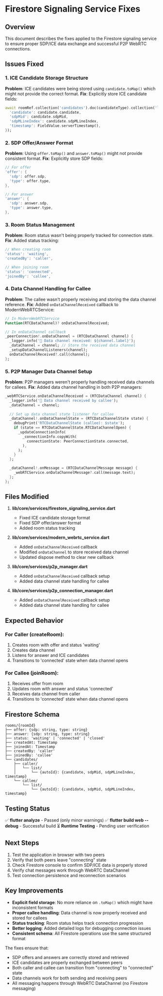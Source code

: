 # Firestore Signaling Service Fixes

## Overview
This document describes the fixes applied to the Firestore signaling service to ensure proper SDP/ICE data exchange and successful P2P WebRTC connections.

## Issues Fixed

### 1. ICE Candidate Storage Structure
**Problem**: ICE candidates were being stored using `candidate.toMap()` which might not provide the correct format.
**Fix**: Explicitly store ICE candidate fields:
```dart
await roomRef.collection('candidates').doc(candidateType).collection('list').add({
  'candidate': candidate.candidate,
  'sdpMid': candidate.sdpMid,
  'sdpMLineIndex': candidate.sdpMLineIndex,
  'timestamp': FieldValue.serverTimestamp(),
});
```

### 2. SDP Offer/Answer Format
**Problem**: Using `offer.toMap()` and `answer.toMap()` might not provide consistent format.
**Fix**: Explicitly store SDP fields:
```dart
// For offer
'offer': {
  'sdp': offer.sdp,
  'type': offer.type,
},

// For answer
'answer': {
  'sdp': answer.sdp,
  'type': answer.type,
},
```

### 3. Room Status Management
**Problem**: Room status wasn't being properly tracked for connection state.
**Fix**: Added status tracking:
```dart
// When creating room
'status': 'waiting',
'createdBy': 'caller',

// When joining room
'status': 'connected',
'joinedBy': 'callee',
```

### 4. Data Channel Handling for Callee
**Problem**: The callee wasn't properly receiving and storing the data channel reference.
**Fix**: Added `onDataChannelReceived` callback to ModernWebRTCService:
```dart
// In ModernWebRTCService
Function(RTCDataChannel)? onDataChannelReceived;

// In onDataChannel callback
_peerConnection!.onDataChannel = (RTCDataChannel channel) {
  _logger.info('📡 Data channel received: ${channel.label}');
  _dataChannel = channel; // Store the received data channel
  _setupDataChannelListeners(channel);
  onDataChannelReceived?.call(channel);
};
```

### 5. P2P Manager Data Channel Setup
**Problem**: P2P managers weren't properly handling received data channels for callees.
**Fix**: Added data channel handling in both P2P managers:
```dart
_webRTCService.onDataChannelReceived = (RTCDataChannel channel) {
  _logger.info('📡 Data channel received by callee');
  _dataChannel = channel;
  
  // Set up data channel state listener for callee
  _dataChannel!.onDataChannelState = (RTCDataChannelState state) {
    debugPrint('RTCDataChannelState (callee): $state');
    if (state == RTCDataChannelState.RTCDataChannelOpen) {
      _updateConnectionInfo(
        _connectionInfo.copyWith(
          connectionState: PeerConnectionState.connected,
        ),
      );
    }
  };

  _dataChannel!.onMessage = (RTCDataChannelMessage message) {
    _webRTCService.onDataChannelMessage?.call(message.text);
  };
};
```

## Files Modified

1. **lib/core/services/firestore_signaling_service.dart**
   - Fixed ICE candidate storage format
   - Fixed SDP offer/answer format
   - Added room status tracking

2. **lib/core/services/modern_webrtc_service.dart**
   - Added `onDataChannelReceived` callback
   - Modified `onDataChannel` to store received data channel
   - Updated dispose method to clear new callback

3. **lib/core/services/p2p_manager.dart**
   - Added `onDataChannelReceived` callback setup
   - Added data channel state handling for callee

4. **lib/core/services/p2p_connection_manager.dart**
   - Added `onDataChannelReceived` callback setup
   - Added data channel state handling for callee

## Expected Behavior

### For Caller (createRoom):
1. Creates room with offer and status 'waiting'
2. Creates data channel
3. Listens for answer and ICE candidates
4. Transitions to 'connected' state when data channel opens

### For Callee (joinRoom):
1. Receives offer from room
2. Updates room with answer and status 'connected'
3. Receives data channel from caller
4. Transitions to 'connected' state when data channel opens

## Firestore Schema

```
rooms/{roomId}
├── offer: {sdp: string, type: string}
├── answer: {sdp: string, type: string}
├── status: 'waiting' | 'connected' | 'closed'
├── createdAt: Timestamp
├── joinedAt: Timestamp
├── createdBy: 'caller'
├── joinedBy: 'callee'
└── candidates/
    ├── caller/
    │   └── list/
    │       └── {autoId}: {candidate, sdpMid, sdpMLineIndex, timestamp}
    └── callee/
        └── list/
            └── {autoId}: {candidate, sdpMid, sdpMLineIndex, timestamp}
```

## Testing Status

✅ **flutter analyze** - Passed (only minor warnings)
✅ **flutter build web --debug** - Successful build
⏳ **Runtime Testing** - Pending user verification

## Next Steps

1. Test the application in browser with two peers
2. Verify that both peers leave "connecting" state
3. Check Firestore console to confirm SDP/ICE data is properly stored
4. Verify chat messages work through WebRTC DataChannel
5. Test connection persistence and reconnection scenarios

## Key Improvements

- **Explicit field storage**: No more reliance on `.toMap()` which might have inconsistent formats
- **Proper callee handling**: Data channel is now properly received and stored for callees
- **Status tracking**: Room status helps track connection progression
- **Better logging**: Added detailed logs for debugging connection issues
- **Consistent schema**: All Firestore operations use the same structured format

The fixes ensure that:
- SDP offers and answers are correctly stored and retrieved
- ICE candidates are properly exchanged between peers
- Both caller and callee can transition from "connecting" to "connected" state
- Data channels work for both sending and receiving peers
- All messaging happens through WebRTC DataChannel (no Firestore messaging)
